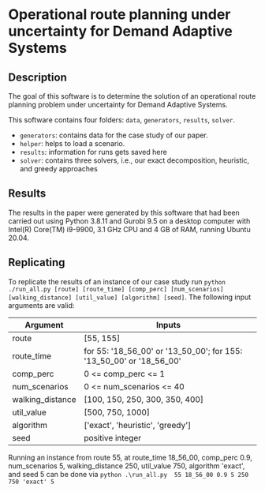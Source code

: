# Operational route planning under uncertainty for Demand Adaptive Systems

## Description

The goal of this software is to determine the solution of an operational route planning problem under uncertainty for Demand Adaptive Systems.

This software contains four folders: `data`, `generators`, `results`, `solver`. 
- `generators`: contains data for the case study of our paper.
- `helper`: helps to load a scenario.
- `results`: information for runs gets saved here
- `solver`: contains three solvers, i.e., our exact decomposition, heuristic, and greedy approaches


## Results

The results in the paper were generated by this software that had been carried out using Python 3.8.11 and Gurobi 9.5 on a desktop computer with Intel(R) Core(TM) i9-9900, 3.1 GHz CPU and 4 GB of RAM, running
Ubuntu 20.04.


## Replicating
To replicate the results of an instance of our case study run `python ./run_all.py [route] [route_time] [comp_perc] [num_scenarios] [walking_distance] [util_value] [algorithm] [seed]`.
The following input arguments are valid:

| Argument | Inputs |
| --- | --- |
| route |[55, 155] |
| route_time | for 55: '18_56_00' or '13_50_00'; for 155: '13_50_00' or '18_56_00' |
| comp_perc | 0 <= comp_perc <= 1 |
| num_scenarios | 0 <= num_scenarios <= 40 |
| walking_distance | [100, 150, 250, 300, 350, 400] |
| util_value | [500, 750, 1000] |
| algorithm | ['exact', 'heuristic', 'greedy'] |
| seed | positive integer |

Running an instance from route 55, at route_time 18_56_00, comp_perc 0.9, num_scenarios 5, walking_distance 250, util_value 750, algorithm 'exact', and seed 5  can be done via 
`python .\run_all.py  55 18_56_00 0.9 5 250 750 'exact' 5`
